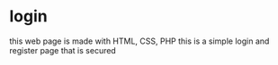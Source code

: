 # login
this web page is made with HTML, CSS, PHP this is a simple login and register page that is secured
